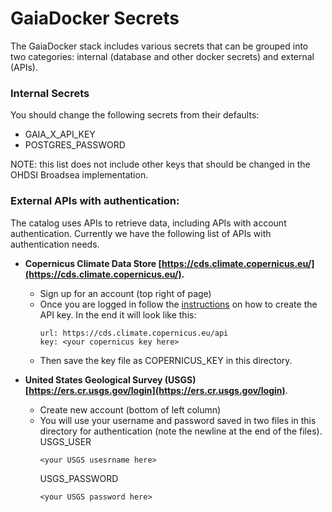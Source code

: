 # GaiaDocker Secrets

The GaiaDocker stack includes various secrets that can be grouped into two categories: internal (database and other docker secrets) and external (APIs).

### Internal Secrets

You should change the following secrets from their defaults:
- GAIA_X_API_KEY
- POSTGRES_PASSWORD

NOTE: this list does not include other keys that should be changed in the OHDSI Broadsea implementation.

### External APIs with authentication:

The catalog uses APIs to retrieve data, including APIs with account authentication. Currently we have the following list of APIs with authentication needs.

- __Copernicus Climate Data Store [https://cds.climate.copernicus.eu/](https://cds.climate.copernicus.eu/).__
   - Sign up for an account (top right of page)
   - Once you are logged in follow the [instructions](https://cds.climate.copernicus.eu/how-to-api) on how to create the API key. In the end it will look like this:
      ```
      url: https://cds.climate.copernicus.eu/api
      key: <your copernicus key here>
      ```
   - Then save the key file as COPERNICUS_KEY in this directory.

- __United States Geological Survey (USGS) [https://ers.cr.usgs.gov/login](https://ers.cr.usgs.gov/login)__. 
   - Create new account (bottom of left column)
   - You will use your username and password saved in two files in this directory for authentication (note the newline at the end of the files).  
	  USGS_USER
      ```
      <your USGS usesrname here>
      
      ```
	  USGS_PASSWORD
      ```
      <your USGS password here>
      
      ```